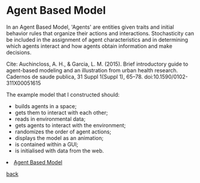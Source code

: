 <h1>Agent Based Model</h1>

In an Agent Based Model, 'Agents' are entities given traits and initial behavior rules that organize their actions and interactions. Stochasticity can be included in the assignment of agent characteristics and in determining which agents interact and how agents obtain information and make decisions.
 

Cite: Auchincloss, A. H., & Garcia, L. M. (2015). Brief introductory guide to agent-based modeling and an illustration from urban health research. Cadernos de saude publica, 31 Suppl 1(Suppl 1), 65–78. doi:10.1590/0102-311X00051615

The example model that I constructed should:

* builds agents in a space;
* gets them to interact with each other;
* reads in environmental data;
* gets agents to interact with the environment;
* randomizes the order of agent actions;
* displays the model as an animation;
* is contained within a GUI;
* is initialised with data from the web.


<li><a href="https://jlablacker.github.io/GEOG5991-Python-Code/blob/agent_based_model_v0.py"> Agent Based Model</a></li>




<a href="https://jlablacker.github.io/GEOG5991-Portfolio/">back</a>
